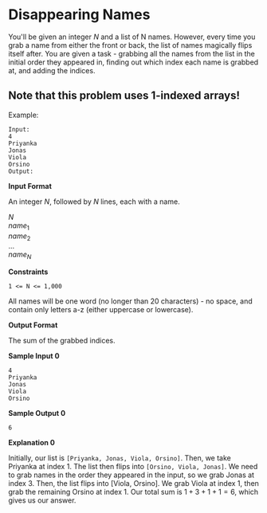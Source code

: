 # Disappearing Names

You'll be given an integer $N$ and a list of N names. However, every time you grab a name from either the front or back, the list of names magically flips itself after.
You are given a task - grabbing all the names from the list in the initial order they appeared in, finding out which index each name is grabbed at, and adding the indices.

## **Note that this problem uses 1-indexed arrays!**

Example:

```
Input:
4
Priyanka
Jonas
Viola
Orsino
Output:
```

**Input Format**

An integer $N$, followed by $N$ lines, each with a name.

$N$  
$name_1$  
$name_2$  
...  
$name_N$

**Constraints**

`1 <= N <= 1,000`

All names will be one word (no longer than 20 characters) - no space, and contain only letters a-z (either uppercase or lowercase).

**Output Format**

The sum of the grabbed indices.

**Sample Input 0**

```
4
Priyanka
Jonas
Viola
Orsino
```

**Sample Output 0**

```
6
```

**Explanation 0**

Initially, our list is `[Priyanka, Jonas, Viola, Orsino]`.
Then, we take Priyanka at index $1$.
The list then flips into `[Orsino, Viola, Jonas]`. We need to grab names in the order they
appeared in the input, so we grab Jonas at index $3$. Then, the list flips into [Viola, Orsino]. We grab Viola at index $1$, then grab the remaining Orsino at index $1$. Our total sum is $1 + 3 + 1 + 1 = 6$, which gives us our answer.
